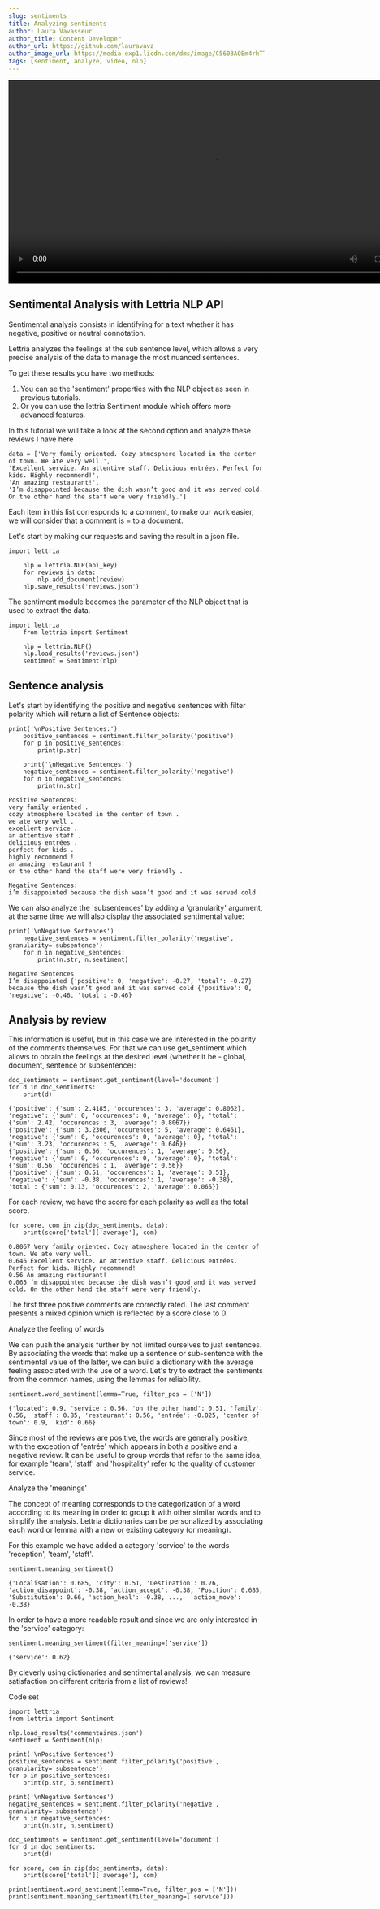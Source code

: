 ```yaml
---
slug: sentiments
title: Analyzing sentiments
author: Laura Vavasseur
author_title: Content Developer
author_url: https://github.com/lauravavz
author_image_url: https://media-exp1.licdn.com/dms/image/C5603AQEm4rhTTpTqeQ/profile-displayphoto-shrink_200_200/0/1620329655766?e=1628121600&v=beta&t=U5UjeI0rqNjvwZDoiKjPvohYIBNeW6inUd5oQxlm28k
tags: [sentiment, analyze, video, nlp]
---
```


<video width="800" height="400" controls
  source src="/static/video/tutorial.mov" type="video/mp4"
/>

## Sentimental Analysis with Lettria NLP API

Sentimental analysis consists in identifying for a text whether it has negative, positive or neutral connotation.

Lettria analyzes the feelings at the sub sentence level, which allows a very precise analysis of the data to manage the most nuanced sentences.

To get these results you have two methods:

1. You can se the 'sentiment' properties with the NLP object as seen in previous tutorials.
2. Or you can use the lettria Sentiment module which offers more advanced features.

In this tutorial we will take a look at the second option and analyze these reviews I have here

```shell
data = ['Very family oriented. Cozy atmosphere located in the center of town. We ate very well.',
'Excellent service. An attentive staff. Delicious entrées. Perfect for kids. Highly recommend!',
'An amazing restaurant!',
'I’m disappointed because the dish wasn’t good and it was served cold. On the other hand the staff were very friendly.']
```

Each item in this list corresponds to a comment, to make our work easier, we will consider that a comment is = to a document.

Let's start by making our requests and saving the result in a json file.

```shell
import lettria

	nlp = lettria.NLP(api_key)
	for reviews in data:
		nlp.add_document(review)
	nlp.save_results('reviews.json')
```

The sentiment module becomes the parameter of the NLP object that is used to extract the data.

```shell
import lettria
	from lettria import Sentiment
```

```shell
	nlp = lettria.NLP()
	nlp.load_results('reviews.json')
	sentiment = Sentiment(nlp)
```

## Sentence analysis

Let's start by identifying the positive and negative sentences with filter polarity which will return a list of Sentence objects:

```shell
print('\nPositive Sentences:')
	positive_sentences = sentiment.filter_polarity('positive')
	for p in positive_sentences:
	    print(p.str)
```

```shell
	print('\nNegative Sentences:')
	negative_sentences = sentiment.filter_polarity('negative')
	for n in negative_sentences:
	    print(n.str)
```

```shell
Positive Sentences:
very family oriented .
cozy atmosphere located in the center of town .
we ate very well .
excellent service .
an attentive staff .
delicious entrées .
perfect for kids .
highly recommend !
an amazing restaurant !
on the other hand the staff were very friendly .

Negative Sentences:
i’m disappointed because the dish wasn’t good and it was served cold .
```

We can also analyze the 'subsentences' by adding a 'granularity' argument, at the same time we will also display the associated sentimental value:

```shell
print('\nNegative Sentences')
	negative_sentences = sentiment.filter_polarity('negative', granularity='subsentence')
	for n in negative_sentences:
	    print(n.str, n.sentiment)
```

```shell
Negative Sentences
I’m disappointed {'positive': 0, 'negative': -0.27, 'total': -0.27}
because the dish wasn’t good and it was served cold {'positive': 0, 'negative': -0.46, 'total': -0.46}
```

## Analysis by review

This information is useful, but in this case we are interested in the polarity of the comments themselves.
For that we can use get_sentiment which allows to obtain the feelings at the desired level (whether it be - global, document, sentence or subsentence):

```shell
doc_sentiments = sentiment.get_sentiment(level='document')
for d in doc_sentiments:
    print(d)
```

```shell
{'positive': {'sum': 2.4185, 'occurences': 3, 'average': 0.8062}, 'negative': {'sum': 0, 'occurences': 0, 'average': 0}, 'total': {'sum': 2.42, 'occurences': 3, 'average': 0.8067}}
{'positive': {'sum': 3.2306, 'occurences': 5, 'average': 0.6461}, 'negative': {'sum': 0, 'occurences': 0, 'average': 0}, 'total': {'sum': 3.23, 'occurences': 5, 'average': 0.646}}
{'positive': {'sum': 0.56, 'occurences': 1, 'average': 0.56}, 'negative': {'sum': 0, 'occurences': 0, 'average': 0}, 'total': {'sum': 0.56, 'occurences': 1, 'average': 0.56}}
{'positive': {'sum': 0.51, 'occurences': 1, 'average': 0.51}, 'negative': {'sum': -0.38, 'occurences': 1, 'average': -0.38}, 'total': {'sum': 0.13, 'occurences': 2, 'average': 0.065}}
```

For each review, we have the score for each polarity as well as the total score.

```shell
for score, com in zip(doc_sentiments, data):
    print(score['total']['average'], com)
```

```shell
0.8067 Very family oriented. Cozy atmosphere located in the center of town. We ate very well.
0.646 Excellent service. An attentive staff. Delicious entrées. Perfect for kids. Highly recommend!
0.56 An amazing restaurant!
0.065 ’m disappointed because the dish wasn’t good and it was served cold. On the other hand the staff were very friendly.
```

The first three positive comments are correctly rated. The last comment presents a mixed opinion which is reflected by a score close to 0.

Analyze the feeling of words

We can push the analysis further by not limited ourselves to just sentences. By associating the words that make up a sentence or sub-sentence with the sentimental value of the latter, we can build a dictionary with the average feeling associated with the use of a word.
Let's try to extract the sentiments from the common names, using the lemmas for reliability.

```shell
sentiment.word_sentiment(lemma=True, filter_pos = ['N'])

{'located': 0.9, 'service': 0.56, 'on the other hand': 0.51, 'family': 0.56, 'staff': 0.85, 'restaurant': 0.56, 'entrée': -0.025, 'center of town': 0.9, 'kid': 0.66}
```

Since most of the reviews are positive, the words are generally positive, with the exception of 'entrée' which appears in both a positive and a negative review.
It can be useful to group words that refer to the same idea, for example 'team', 'staff' and 'hospitality' refer to the quality of customer service.

Analyze the 'meanings'

The concept of meaning corresponds to the categorization of a word according to its meaning in order to group it with other similar words and to simplify the analysis. Lettria dictionaries can be personalized by associating each word or lemma with a new or existing category (or meaning).

For this example we have added a category 'service' to the words 'reception', 'team', 'staff'.

```shell
sentiment.meaning_sentiment()

{'Localisation': 0.685, 'city': 0.51, 'Destination': 0.76, 'action_disappoint': -0.38, 'action_accept': -0.38, 'Position': 0.685, 'Substitution': 0.66, 'action_heal': -0.38, ...,  'action_move': -0.38}
```

In order to have a more readable result and since we are only interested in the 'service' category:

```shell
sentiment.meaning_sentiment(filter_meaning=['service'])

{'service': 0.62}
```

By cleverly using dictionaries and sentimental analysis, we can measure satisfaction on different criteria from a list of reviews!

Code set

```shell
import lettria
from lettria import Sentiment

nlp.load_results('commentaires.json')
sentiment = Sentiment(nlp)

print('\nPositive Sentences')
positive_sentences = sentiment.filter_polarity('positive', granularity='subsentence')
for p in positive_sentences:
    print(p.str, p.sentiment)

print('\nNegative Sentences')
negative_sentences = sentiment.filter_polarity('negative', granularity='subsentence')
for n in negative_sentences:
    print(n.str, n.sentiment)

doc_sentiments = sentiment.get_sentiment(level='document')
for d in doc_sentiments:
    print(d)

for score, com in zip(doc_sentiments, data):
    print(score['total']['average'], com)

print(sentiment.word_sentiment(lemma=True, filter_pos = ['N']))
print(sentiment.meaning_sentiment(filter_meaning=['service']))
```
